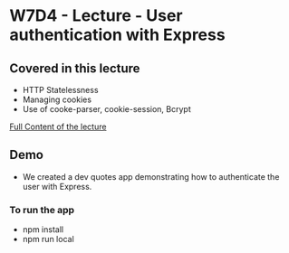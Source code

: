 # W7D4 - Lecture - User authentication with Express

## Covered in this lecture

- HTTP Statelessness
- Managing cookies
- Use of cooke-parser, cookie-session, Bcrypt

[Full Content of the lecture](./content.md)

## Demo

- We created a dev quotes app demonstrating how to authenticate the user with Express.

### To run the app

- npm install
- npm run local
